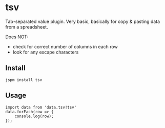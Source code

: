 tsv
===
Tab-separated value plugin. Very basic, basically for copy & pasting data from a spreadsheet.

Does NOT:
- check for correct number of columns in each row
- look for any escape characters


Install
-------
```
jspm install tsv
```

Usage
----
```
import data from 'data.tsv!tsv'
data.forEach(row => {
    console.log(row);
});
```
